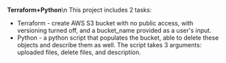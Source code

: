 **Terraform+Python**\n
This project includes 2 tasks:
* Terraform - create AWS S3 bucket with no public access, with versioning turned off, and a bucket_name provided as a user's input.
* Python - a python script that populates the bucket, able to delete these objects and describe them as well. The script takes 3 arguments: uploaded files, delete files, and description.
